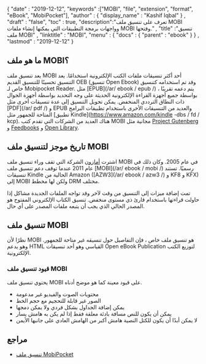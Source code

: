 {
  "date" : "2019-12-12",
  "keywords" :["MOBI", "file", "extension", "format", "eBook", "MobiPocket"],
  "author" : {
    "display_name" : "Kashif Iqbal"
} ,
  "draft" : "false",
  "toc" : true,
  "description":"تعرف على تنسيق ملف MOBI وواجهات برمجة التطبيقات التي يمكنها إنشاء ملفات MOBI وفتحها." ,
  "title" :"تنسيق ملف MOBI" ,
  "linktitle" : "MOBI",
  "menu" : {
    "docs" : {
      "parent" : "ebook"
}
} ,
  "lastmod" : "2019-12-12"
}

## ما هو ملف MOBI؟

يعد تنسيق ملف MOBI أحد أكثر تنسيقات ملفات الكتب الإلكترونية استخدامًا. يعد التنسيق تحسينًا للتنسيق القديم OEB (تنسيق Open Ebook) وقد تم استخدامه كتنسيق خاص لـ Mobipocket Reader. مثل [EPUB](/ar/ ebook / epub /) ، يتم دعمه تقريبًا بواسطة جميع أجهزة القراءة الإلكترونية الحديثة على وجه التحديد بواسطة أجهزة الجوال ذات النطاق الترددي المنخفض. يمكن تحويل التنسيق إلى عدة تنسيقات أخرى مثل [PDF](/ar/ pdf /) و EPUB والعديد من التنسيقات الأخرى باستخدام تطبيقات البرامج المتاحة للجمهور مثل [تطبيق Kindle](https://www.amazon.com/kindle -dbs / fd / kcp). هناك العديد من الشركات التي تقدم كتب MOBI مجانية مثل [Project Gutenberg](http://www.gutenberg.org/) و [Feedbooks](http://www.feedbooks.com/) و [Open Library]( https://openlibrary.org/).

## تاريخ موجز لتنسيق ملف MOBI

اشترت [أمازون](https://www.amazon.com) الشركة التي تقف وراء تنسيق ملف MOBI في عام 2005. وكان ذلك في عام 2011 عندما توقف دعم تنسيق ملف [MOBI](/ar/ ebook / mobi /) رسميًا. تستند تنسيقات Kindle الحالية من Amazon ([AZW3](/ar/ ebook / azw3 /) و KF8 و KFX) إلى MOBI ولكن لها مخطط DRM مختلف.

تمت إضافة ميزات إلى التنسيق من وقت لآخر وقد تواجه الملفات الجديدة مشاكل إذا حاولت قراءتها باستخدام قارئ ذي مستوى منخفض. تنسيق الكتاب الإلكتروني المفتوح هو المصدر الحالي الذي يجب أن يتبعه ملفات المصدر على أي حال.

## تنسيق ملف MOBI

نظرًا لأن MOBI هو تنسيق ملف خاص ، فإن التفاصيل حول تنسيقه غير متاحة للجمهور. وهو يدعم HTML القياسي وهو أحد تنسيقات Open eBook Publication لتوزيع الكتب الإلكترونية.

### قيود تنسيق ملف MOBI

يحتوي تنسيق ملف MOBI على قيود معينة كما هو موضح أدناه.

* محتويات الصوت والفيديو غير مدعومة
* الصور غير قابلة للتحجيم مع حجم الخط
* يمكن إضافة الجداول بشكل فردي ولا يمكن دمجها
* يمكن أن يكون للنص مسافة بادئة معلقة فقط إذا لم يكن به هامش يسار
* لا يمكن أبدًا أن يكون للكتل النصية هامش أكبر من الهامش العادي على جانبها الأيمن

## مراجع

* [تنسيق ملف MobiPocket](https://web.archive.org/web/20160414103204/http://www.mobipocket.com/dev/article.asp؟BaseFolder#prcgen&File#mobiformat.htm)

